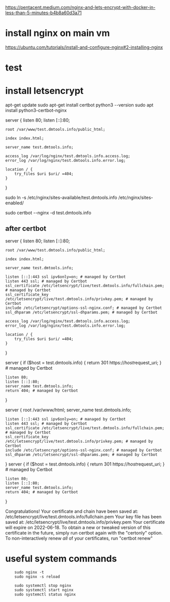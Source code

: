 https://pentacent.medium.com/nginx-and-lets-encrypt-with-docker-in-less-than-5-minutes-b4b8a60d3a71

# install nginx on main vm

https://ubuntu.com/tutorials/install-and-configure-nginx#2-installing-nginx

# test

# install letsencrypt

apt-get update
sudo apt-get install certbot
python3 --version
sudo apt install python3-certbot-nginx


server {
    listen 80;
    listen [::]:80;

    root /var/www/test.dmtools.info/public_html;

    index index.html;

    server_name test.dmtools.info;

    access_log /var/log/nginx/test.dmtools.info.access.log;
    error_log /var/log/nginx/test.dmtools.info.error.log;

    location / {
        try_files $uri $uri/ =404;
    }
}


sudo ln -s /etc/nginx/sites-available/test.dmtools.info /etc/nginx/sites-enabled/

sudo certbot --nginx -d test.dmtools.info

## after certbot


server {
    listen 80;
    listen [::]:80;

    root /var/www/test.dmtools.info/public_html;

    index index.html;

    server_name test.dmtools.info;

    listen [::]:443 ssl ipv6only=on; # managed by Certbot
    listen 443 ssl; # managed by Certbot
    ssl_certificate /etc/letsencrypt/live/test.dmtools.info/fullchain.pem; # managed by Certbot
    ssl_certificate_key /etc/letsencrypt/live/test.dmtools.info/privkey.pem; # managed by Certbot
    include /etc/letsencrypt/options-ssl-nginx.conf; # managed by Certbot
    ssl_dhparam /etc/letsencrypt/ssl-dhparams.pem; # managed by Certbot

    access_log /var/log/nginx/test.dmtools.info.access.log;
    error_log /var/log/nginx/test.dmtools.info.error.log;

    location / {
        try_files $uri $uri/ =404;
    }
}

server {
    if ($host = test.dmtools.info) {
        return 301 https://$host$request_uri;
    } # managed by Certbot


    listen 80;
    listen [::]:80;
    server_name test.dmtools.info;
    return 404; # managed by Certbot
}

server {
    root /var/www/html;
    server_name test.dmtools.info;

    listen [::]:443 ssl ipv6only=on; # managed by Certbot
    listen 443 ssl; # managed by Certbot
    ssl_certificate /etc/letsencrypt/live/test.dmtools.info/fullchain.pem; # managed by Certbot
    ssl_certificate_key /etc/letsencrypt/live/test.dmtools.info/privkey.pem; # managed by Certbot
    include /etc/letsencrypt/options-ssl-nginx.conf; # managed by Certbot
    ssl_dhparam /etc/letsencrypt/ssl-dhparams.pem; # managed by Certbot

}
server {
    if ($host = test.dmtools.info) {
        return 301 https://$host$request_uri;
    } # managed by Certbot


    listen 80;
    listen [::]:80;
    server_name test.dmtools.info;
    return 404; # managed by Certbot


}



Congratulations! Your certificate and chain have been saved at:
   /etc/letsencrypt/live/test.dmtools.info/fullchain.pem
   Your key file has been saved at:
   /etc/letsencrypt/live/test.dmtools.info/privkey.pem
   Your certificate will expire on 2022-06-18. To obtain a new or
   tweaked version of this certificate in the future, simply run
   certbot again with the "certonly" option. To non-interactively
   renew *all* of your certificates, run "certbot renew"



# useful system commands

        sudo nginx -t
        sudo nginx -s reload

        sudo systemctl stop nginx
        sudo systemctl start nginx
        sudo systemctl status nginx
        

